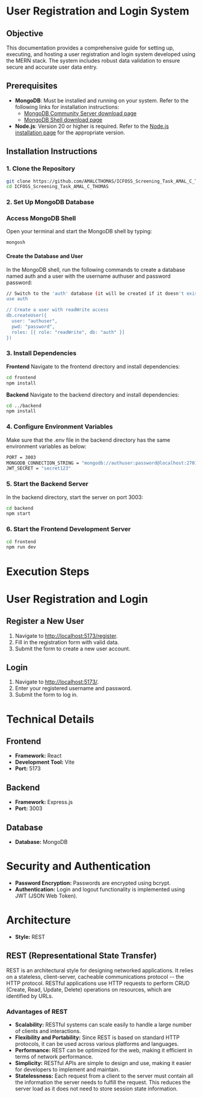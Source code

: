 # User Registration and Login System

## Objective

This documentation provides a comprehensive guide for setting up, executing, and hosting a user registration and login system developed using the MERN stack. The system includes robust data validation to ensure secure and accurate user data entry.

## Prerequisites

- **MongoDB**: Must be installed and running on your system. Refer to the following links for installation instructions:
  - [MongoDB Community Server download page](https://www.mongodb.com/try/download/community)
  - [MongoDB Shell download page](https://www.mongodb.com/try/download/shell)
- **Node.js**: Version 20 or higher is required. Refer to the [Node.js installation page](https://nodejs.org/en/download/) for the appropriate version.

## Installation Instructions

### 1. Clone the Repository

```bash
git clone https://github.com/AMALCTHOMAS/ICFOSS_Screening_Task_AMAL_C_THOMAS.git
cd ICFOSS_Screening_Task_AMAL_C_THOMAS
```
### 2. Set Up MongoDB Database

### Access MongoDB Shell
Open your terminal and start the MongoDB shell by typing:

```bash
mongosh
```

#### Create the Database and User
In the MongoDB shell, run the following commands to create a database named auth and a user with the username authuser and password password:

```bash
// Switch to the 'auth' database (it will be created if it doesn't exist)
use auth

// Create a user with readWrite access
db.createUser({
  user: "authuser",
  pwd: "password",
  roles: [{ role: "readWrite", db: "auth" }]
})
```

### 3. Install Dependencies
  **Frontend**
  Navigate to the frontend directory and install dependencies:
  ```bash
cd frontend
npm install
  ```
**Backend**
Navigate to the backend directory and install dependencies:
```bash
cd ../backend
npm install
```
### 4. Configure Environment Variables
Make sure that the .env file in the backend directory has the same environment variables as below:
```bash
PORT = 3003
MONGODB_CONNECTION_STRING = "mongodb://authuser:password@localhost:27017/auth"
JWT_SECRET = "secret123"
```
### 5. Start the Backend Server
In the backend directory, start the server on port 3003:
```bash
cd backend
npm start
```
### 6. Start the Frontend Development Server
``` bash
cd frontend
npm run dev
```
# Execution Steps
# User Registration and Login

## Register a New User

1. Navigate to [http://localhost:5173/register](http://localhost:5173/register).
2. Fill in the registration form with valid data.
3. Submit the form to create a new user account.

## Login

1. Navigate to [http://localhost:5173/](http://localhost:5173/).
2. Enter your registered username and password.
3. Submit the form to log in.

# Technical Details

## Frontend
- **Framework:** React
- **Development Tool:** Vite
- **Port:** 5173

## Backend
- **Framework:** Express.js
- **Port:** 3003

## Database
- **Database:** MongoDB

# Security and Authentication
- **Password Encryption:** Passwords are encrypted using bcrypt.
- **Authentication:** Login and logout functionality is implemented using JWT (JSON Web Token).

# Architecture
- **Style:** REST

## REST (Representational State Transfer)
REST is an architectural style for designing networked applications. It relies on a stateless, client-server, cacheable communications protocol -- the HTTP protocol. RESTful applications use HTTP requests to perform CRUD (Create, Read, Update, Delete) operations on resources, which are identified by URLs.

### Advantages of REST
- **Scalability:** RESTful systems can scale easily to handle a large number of clients and interactions.
- **Flexibility and Portability:** Since REST is based on standard HTTP protocols, it can be used across various platforms and languages.
- **Performance:** REST can be optimized for the web, making it efficient in terms of network performance.
- **Simplicity:** RESTful APIs are simple to design and use, making it easier for developers to implement and maintain.
- **Statelessness:** Each request from a client to the server must contain all the information the server needs to fulfill the request. This reduces the server load as it does not need to store session state information.
